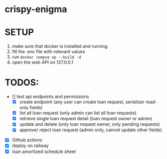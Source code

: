 # crispy-enigma

# SETUP

1. make sure that docker is installed and running
2. fill the .env file with relevant values
3. run `docker compse up --build -d`
4. open the web API on 127.0.0.1

# TODOS:

- [] test api endpoints and permissions
  - [x] create endpoint (any user can create loan request, serializer read-only fields)
  - [x] list all loan request (only admin can list all loan requests)
  - [x] retrieve single loan request detail (loan request owner or admin)
  - [x] update and delete (only loan request owner, only pending requests)
  - [x] approve/ reject loan request (admin only, cannot update other fields)
- [x] Github actions
- [x] deploy on railway
- [x] loan amortized schedule sheet
